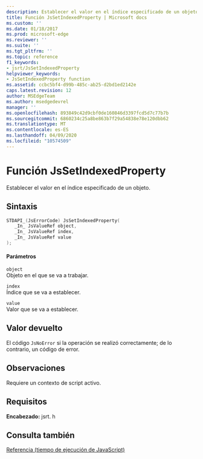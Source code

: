```yaml
---
description: Establecer el valor en el índice especificado de un objeto.
title: Función JsSetIndexedProperty | Microsoft docs
ms.custom: ''
ms.date: 01/18/2017
ms.prod: microsoft-edge
ms.reviewer: ''
ms.suite: ''
ms.tgt_pltfrm: ''
ms.topic: reference
f1_keywords:
- jsrt/JsSetIndexedProperty
helpviewer_keywords:
- JsSetIndexedProperty function
ms.assetid: ccbc5bf4-d99b-485c-ab25-d2bd1ed2142e
caps.latest.revision: 12
author: MSEdgeTeam
ms.author: msedgedevrel
manager: ''
ms.openlocfilehash: 893849c42d9cbf0de160846d3397fcd5d7c77b7b
ms.sourcegitcommit: 6860234c25a8be863b7f29a54838e78e120dbb62
ms.translationtype: MT
ms.contentlocale: es-ES
ms.lasthandoff: 04/09/2020
ms.locfileid: "10574509"
---
```

# Función JsSetIndexedProperty
Establecer el valor en el índice especificado de un objeto.  
  
## Sintaxis  
  
```cpp  
STDAPI_(JsErrorCode) JsSetIndexedProperty(  
   _In_ JsValueRef object,  
   _In_ JsValueRef index,  
   _In_ JsValueRef value  
);  
```  
  
#### Parámetros  
 `object`  
 Objeto en el que se va a trabajar.  
  
 `index`  
 Índice que se va a establecer.  
  
 `value`  
 Valor que se va a establecer.  
  
## Valor devuelto  
 El código `JsNoError` si la operación se realizó correctamente; de lo contrario, un código de error.  
  
## Observaciones  
 Requiere un contexto de script activo.  
  
## Requisitos  
 **Encabezado:** jsrt. h  
  
## Consulta también  
 [Referencia (tiempo de ejecución de JavaScript)](../chakra-hosting/reference-javascript-runtime.md)